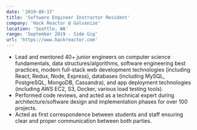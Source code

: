 ```yaml
---
date: '2019-09-17'
title: 'Software Engineer Instructor Resident'
company: 'Hack Reactor @ Galvanize'
location: 'Seattle, WA'
range: 'September 2019 - Side Gig'
url: 'https://www.hackreactor.com'
---
```



- Lead and mentored 40+ junior engineers on computer science fundamentals, data structures/algorithms, software engineering best practices, modern full-stack web development technologies (including React, Redux, Node, Express), databases (including MySQL, PostgreSQL, MongoDB, Cassandra), and app deployment technologies (including AWS EC2, S3, Docker, various load testing tools).
- Performed code reviews, and acted as a technical expert during architecture/software design and implementation phases for over 100 projects.
- Acted as first correspondence between students and staff ensuring clear and proper communication between both parties.
